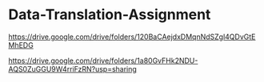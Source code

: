 # Data-Translation-Assignment

https://drive.google.com/drive/folders/120BaCAejdxDMqnNdSZgl4QDvGtEMhEDG




https://drive.google.com/drive/folders/1a80GvFHk2NDU-AQS0ZuGGU9W4rriFzRN?usp=sharing
